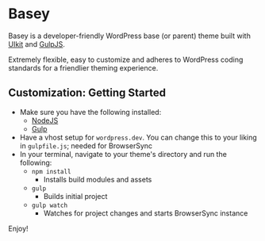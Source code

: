 # Basey

Basey is a developer-friendly WordPress base (or parent) theme built with [UIkit](https://github.com/uikit/uikit) and [GulpJS](http://gulpjs.com).

Extremely flexible, easy to customize and adheres to WordPress coding standards for a friendlier theming experience.

## Customization: Getting Started

* Make sure you have the following installed:
  * [NodeJS](http://nodejs.org)
  * [Gulp](http://gulpjs.com)
* Have a vhost setup for `wordpress.dev`. You can change this to your liking in `gulpfile.js`; needed for BrowserSync
* In your terminal, navigate to your theme's directory and run the following:
  * `npm install`
    * Installs build modules and assets
  * `gulp`
     * Builds initial project
   * `gulp watch`
     * Watches for project changes and starts BrowserSync instance

Enjoy!